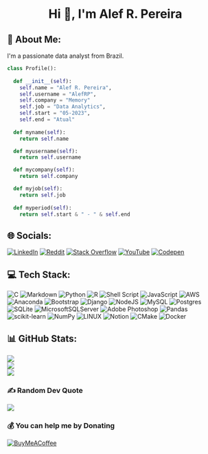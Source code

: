 <h1 align="center">Hi 👋, I'm Alef R. Pereira</h1>

## 💫 About Me:
I'm a passionate data analyst from Brazil.

```python
class Profile():
    
  def __init__(self):
    self.name = "Alef R. Pereira",
    self.username = "AlefRP",
    self.company = "Memory"
    self.job = "Data Analytics",
    self.start = "05-2023",
    self.end = "Atual"
  
  def myname(self):
    return self.name

  def myusername(self):
    return self.username

  def mycompany(self):
    return self.company

  def myjob(self):
    return self.job
  
  def myperiod(self):
    return self.start & " - " & self.end

```

## 🌐 Socials:
[![LinkedIn](https://img.shields.io/badge/LinkedIn-%230077B5.svg?logo=linkedin&logoColor=white)](https://linkedin.com/in/alefrpereira) [![Reddit](https://img.shields.io/badge/Reddit-%23FF4500.svg?logo=Reddit&logoColor=white)](https://reddit.com/user/alefrp) [![Stack Overflow](https://img.shields.io/badge/-Stackoverflow-FE7A16?logo=stack-overflow&logoColor=white)](https://stackoverflow.com/users/6405001) [![YouTube](https://img.shields.io/badge/YouTube-%23FF0000.svg?logo=YouTube&logoColor=white)](https://youtube.com/@alefrodrigopereira9708) [![Codepen](https://img.shields.io/badge/Codepen-000000?style=for-the-badge&logo=codepen&logoColor=white)](https://codepen.io/Alef) 

## 💻 Tech Stack:
![C](https://img.shields.io/badge/c-%2300599C.svg?style=flat&logo=c&logoColor=white) ![Markdown](https://img.shields.io/badge/markdown-%23000000.svg?style=flat&logo=markdown&logoColor=white) ![Python](https://img.shields.io/badge/python-3670A0?style=flat&logo=python&logoColor=ffdd54) ![R](https://img.shields.io/badge/r-%23276DC3.svg?style=flat&logo=r&logoColor=white) ![Shell Script](https://img.shields.io/badge/shell_script-%23121011.svg?style=flat&logo=gnu-bash&logoColor=white) ![JavaScript](https://img.shields.io/badge/javascript-%23323330.svg?style=flat&logo=javascript&logoColor=%23F7DF1E) ![AWS](https://img.shields.io/badge/AWS-%23FF9900.svg?style=flat&logo=amazon-aws&logoColor=white) ![Anaconda](https://img.shields.io/badge/Anaconda-%2344A833.svg?style=flat&logo=anaconda&logoColor=white) ![Bootstrap](https://img.shields.io/badge/bootstrap-%23563D7C.svg?style=flat&logo=bootstrap&logoColor=white) ![Django](https://img.shields.io/badge/django-%23092E20.svg?style=flat&logo=django&logoColor=white) ![NodeJS](https://img.shields.io/badge/node.js-6DA55F?style=flat&logo=node.js&logoColor=white) ![MySQL](https://img.shields.io/badge/mysql-%2300f.svg?style=flat&logo=mysql&logoColor=white) ![Postgres](https://img.shields.io/badge/postgres-%23316192.svg?style=flat&logo=postgresql&logoColor=white) ![SQLite](https://img.shields.io/badge/sqlite-%2307405e.svg?style=flat&logo=sqlite&logoColor=white) ![MicrosoftSQLServer](https://img.shields.io/badge/Microsoft%20SQL%20Sever-CC2927?style=flat&logo=microsoft%20sql%20server&logoColor=white) ![Adobe Photoshop](https://img.shields.io/badge/adobephotoshop-%2331A8FF.svg?style=flat&logo=adobephotoshop&logoColor=white) ![Pandas](https://img.shields.io/badge/pandas-%23150458.svg?style=flat&logo=pandas&logoColor=white) ![scikit-learn](https://img.shields.io/badge/scikit--learn-%23F7931E.svg?style=flat&logo=scikit-learn&logoColor=white) ![NumPy](https://img.shields.io/badge/numpy-%23013243.svg?style=flat&logo=numpy&logoColor=white) ![LINUX](https://img.shields.io/badge/Linux-FCC624?style=flat&logo=linux&logoColor=black) ![Notion](https://img.shields.io/badge/Notion-%23000000.svg?style=flat&logo=notion&logoColor=white) ![CMake](https://img.shields.io/badge/CMake-%23008FBA.svg?style=flat&logo=cmake&logoColor=white) ![Docker](https://img.shields.io/badge/docker-%230db7ed.svg?style=flat&logo=docker&logoColor=white)

## 📊 GitHub Stats:
![](https://github-readme-stats.vercel.app/api?username=AlefRP&theme=default&hide_border=false&include_all_commits=true&count_private=true)<br/>
![](https://github-readme-streak-stats.herokuapp.com/?user=AlefRP&theme=default&hide_border=false)<br/>
![](https://github-readme-stats.vercel.app/api/top-langs/?username=AlefRP&theme=default&hide_border=false&include_all_commits=true&count_private=true&layout=compact)

### ✍️ Random Dev Quote
![](https://quotes-github-readme.vercel.app/api?type=horizontal&theme=light)
### 💰 You can help me by Donating
[![BuyMeACoffee](https://img.shields.io/badge/Buy%20Me%20a%20Coffee-ffdd00?style=for-the-badge&logo=buy-me-a-coffee&logoColor=black)](https://buymeacoffee.com/www.buymeacoffee.com/alefrpereira)

